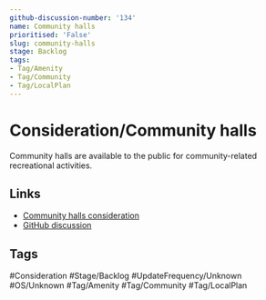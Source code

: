 ```yaml
---
github-discussion-number: '134'
name: Community halls
prioritised: 'False'
slug: community-halls
stage: Backlog
tags:
- Tag/Amenity
- Tag/Community
- Tag/LocalPlan
---
```


# Consideration/Community halls

Community halls are available to the public for community-related recreational activities.

## Links

* [Community halls consideration](https://design.planning.data.gov.uk/planning-consideration/community-halls)
* [GitHub discussion](https://github.com/digital-land/data-standards-backlog/discussions/134)

## Tags

#Consideration #Stage/Backlog #UpdateFrequency/Unknown #OS/Unknown #Tag/Amenity #Tag/Community #Tag/LocalPlan